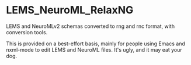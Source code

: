LEMS_NeuroML_RelaxNG
====================

LEMS and NeuroMLv2 schemas converted to rng and rnc format, with conversion tools.

This is provided on a best-effort basis, mainly for people using Emacs and
nxml-mode to edit LEMS and NeuroML files. It's ugly, and it may eat your dog.
